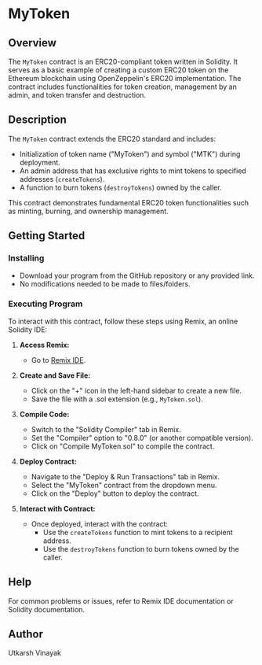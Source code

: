# MyToken

## Overview

The `MyToken` contract is an ERC20-compliant token written in Solidity. It serves as a basic example of creating a custom ERC20 token on the Ethereum blockchain using OpenZeppelin's ERC20 implementation. The contract includes functionalities for token creation, management by an admin, and token transfer and destruction.

## Description

The `MyToken` contract extends the ERC20 standard and includes:
- Initialization of token name ("MyToken") and symbol ("MTK") during deployment.
- An admin address that has exclusive rights to mint tokens to specified addresses (`createTokens`).
- A function to burn tokens (`destroyTokens`) owned by the caller.

This contract demonstrates fundamental ERC20 token functionalities such as minting, burning, and ownership management.

## Getting Started

### Installing

* Download your program from the GitHub repository or any provided link.
* No modifications needed to be made to files/folders.

### Executing Program

To interact with this contract, follow these steps using Remix, an online Solidity IDE:

1. **Access Remix:**
   - Go to [Remix IDE](https://remix.ethereum.org/).

2. **Create and Save File:**
   - Click on the "+" icon in the left-hand sidebar to create a new file.
   - Save the file with a .sol extension (e.g., `MyToken.sol`).

3. **Compile Code:**
   - Switch to the "Solidity Compiler" tab in Remix.
   - Set the "Compiler" option to "0.8.0" (or another compatible version).
   - Click on "Compile MyToken.sol" to compile the contract.

4. **Deploy Contract:**
   - Navigate to the "Deploy & Run Transactions" tab in Remix.
   - Select the "MyToken" contract from the dropdown menu.
   - Click on the "Deploy" button to deploy the contract.

5. **Interact with Contract:**
   - Once deployed, interact with the contract:
     - Use the `createTokens` function to mint tokens to a recipient address.
     - Use the `destroyTokens` function to burn tokens owned by the caller.

## Help

For common problems or issues, refer to Remix IDE documentation or Solidity documentation.

## Author

Utkarsh Vinayak


